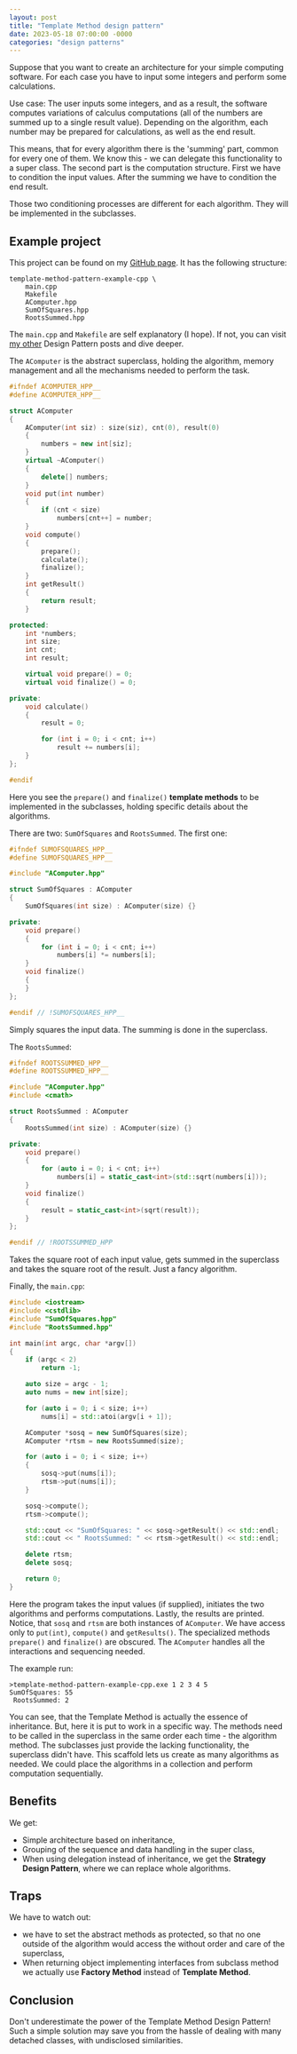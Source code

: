 ```yaml
---
layout: post
title: "Template Method design pattern"
date: 2023-05-18 07:00:00 -0000
categories: "design patterns"
---
```


Suppose that you want to  create an architecture for your simple computing software. 
For each case you have to input some integers and perform some calculations.

Use case:
The user inputs some integers, and as a result, the software computes variations of 
calculus computations (all of the numbers are summed up to a single result value).
Depending on the algorithm, each number may be prepared for calculations, as well
as the end result.

This means, that for every algorithm there is the 'summing' part, common for every one
of them. We know this - we can delegate this functionality to a super class. 
The second part is the computation structure. First we have to condition the input values.
After the summing we have to condition the end result.

Those two conditioning processes are different for each algorithm. They will be implemented
in the subclasses.

## Example project
This project can be found on my [GitHub page](https://github.com/grzegorz-grzeda/template-method-pattern-example-cpp). It has the following structure:
```shell
template-method-pattern-example-cpp \
	main.cpp
	Makefile
	AComputer.hpp
	SumOfSquares.hpp
	RootsSummed.hpp
```

The `main.cpp` and `Makefile` are self explanatory (I hope). If not, you can visit
[my other](/series/patterns/) Design Pattern posts and dive deeper.

The `AComputer` is the abstract superclass, holding the algorithm, memory management and 
all the mechanisms needed to perform the task.
```c++
#ifndef ACOMPUTER_HPP__
#define ACOMPUTER_HPP__

struct AComputer
{
	AComputer(int siz) : size(siz), cnt(0), result(0)
	{
		numbers = new int[siz];
	}
	virtual ~AComputer()
	{
		delete[] numbers;
	}
	void put(int number)
	{
		if (cnt < size)
			numbers[cnt++] = number;
	}
	void compute()
	{
		prepare();
		calculate();
		finalize();
	}
	int getResult()
	{
		return result;
	}

protected:
	int *numbers;
	int size;
	int cnt;
	int result;

	virtual void prepare() = 0;
	virtual void finalize() = 0;

private:
	void calculate()
	{
		result = 0;

		for (int i = 0; i < cnt; i++)
			result += numbers[i];
	}
};

#endif
```
Here you see the `prepare()` and `finalize()` **template methods** to be implemented
in the subclasses, holding specific details about the algorithms.

There are two: `SumOfSquares` and `RootsSummed`. The first one:
```c++
#ifndef SUMOFSQUARES_HPP__
#define SUMOFSQUARES_HPP__

#include "AComputer.hpp"

struct SumOfSquares : AComputer
{
	SumOfSquares(int size) : AComputer(size) {}

private:
	void prepare()
	{
		for (int i = 0; i < cnt; i++)
			numbers[i] *= numbers[i];
	}
	void finalize()
	{
	}
};

#endif // !SUMOFSQUARES_HPP__
```
Simply squares the input data. The summing is done in the superclass.

The `RootsSummed`:
```c++
#ifndef ROOTSSUMMED_HPP__
#define ROOTSSUMMED_HPP__

#include "AComputer.hpp"
#include <cmath>

struct RootsSummed : AComputer
{
	RootsSummed(int size) : AComputer(size) {}

private:
	void prepare()
	{
		for (auto i = 0; i < cnt; i++)
			numbers[i] = static_cast<int>(std::sqrt(numbers[i]));
	}
	void finalize()
	{
		result = static_cast<int>(sqrt(result));
	}
};

#endif // !ROOTSSUMMED_HPP
```
Takes the square root of each input value, gets summed in the superclass and takes
the square root of the result. Just a fancy algorithm.

Finally, the `main.cpp`:
```c++
#include <iostream>
#include <cstdlib>
#include "SumOfSquares.hpp"
#include "RootsSummed.hpp"

int main(int argc, char *argv[])
{
	if (argc < 2)
		return -1;

	auto size = argc - 1;
	auto nums = new int[size];

	for (auto i = 0; i < size; i++)
		nums[i] = std::atoi(argv[i + 1]);

	AComputer *sosq = new SumOfSquares(size);
	AComputer *rtsm = new RootsSummed(size);

	for (auto i = 0; i < size; i++)
	{
		sosq->put(nums[i]);
		rtsm->put(nums[i]);
	}

	sosq->compute();
	rtsm->compute();

	std::cout << "SumOfSquares: " << sosq->getResult() << std::endl;
	std::cout << " RootsSummed: " << rtsm->getResult() << std::endl;

	delete rtsm;
	delete sosq;

	return 0;
}
```

Here the program takes the input values (if supplied), initiates the two algorithms
and performs computations. Lastly, the results are printed. Notice, that `sosq` and
`rtsm` are both instances of `AComputer`. We have access only to `put(int)`,
`compute()` and `getResults()`. The specialized methods `prepare()` and `finalize()`
are obscured. The `AComputer` handles all the interactions and sequencing needed.

The example run:
```shell
>template-method-pattern-example-cpp.exe 1 2 3 4 5
SumOfSquares: 55
 RootsSummed: 2
```

You can see, that the Template Method is actually the essence of inheritance. But, here it
is put to work in a specific way. The methods need to be called in the superclass in the same
order each time - the algorithm method. The subclasses just provide the lacking functionality,
the superclass didn't have. This scaffold lets us create as many algorithms as needed. We could
place the algorithms in a collection and perform computation sequentially.

## Benefits
We get:

* Simple architecture based on inheritance,
* Grouping of the sequence and data handling in the super class,
* When using delegation instead of inheritance, we get the **Strategy Design Pattern**, where
we can replace whole algorithms.

## Traps
We have to watch out:

* we have to set the abstract methods as protected, so that no one outside of the
algorithm would access the without order and care of the superclass,
* When returning object implementing interfaces from subclass method we actually use 
**Factory Method** instead of **Template Method**.

## Conclusion
Don't underestimate the power of the Template Method Design Pattern! Such a simple solution may 
save you from the hassle of dealing with many detached classes, with undisclosed similarities.